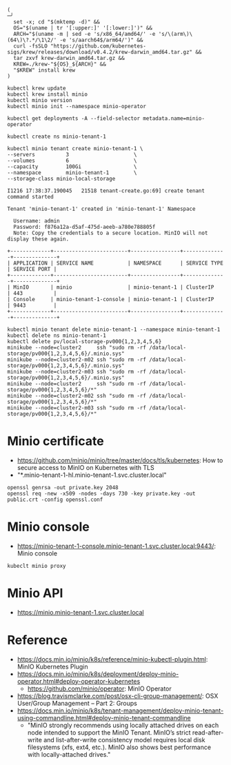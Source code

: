 

```commandline
(                                                                                                                                              ─╯
  set -x; cd "$(mktemp -d)" &&
  OS="$(uname | tr '[:upper:]' '[:lower:]')" &&
  ARCH="$(uname -m | sed -e 's/x86_64/amd64/' -e 's/\(arm\)\(64\)\?.*/\1\2/' -e 's/aarch64$/arm64/')" &&
  curl -fsSLO "https://github.com/kubernetes-sigs/krew/releases/download/v0.4.2/krew-darwin_amd64.tar.gz" &&
  tar zxvf krew-darwin_amd64.tar.gz &&
  KREW=./krew-"${OS}_${ARCH}" &&
  "$KREW" install krew
)
```

```commandline
kubectl krew update
kubectl krew install minio
kubectl minio version
kubectl minio init --namespace minio-operator
```

```commandline
kubectl get deployments -A --field-selector metadata.name=minio-operator
```

```commandline
kubectl create ns minio-tenant-1
```
```commandline
kubectl minio tenant create minio-tenant-1 \
--servers          3                     \
--volumes          6                     \
--capacity         100Gi                 \
--namespace        minio-tenant-1        \
--storage-class minio-local-storage
```

```text
I1216 17:38:37.190045   21518 tenant-create.go:69] create tenant command started

Tenant 'minio-tenant-1' created in 'minio-tenant-1' Namespace

  Username: admin
  Password: f876a12a-d5af-475d-aeeb-a780e788805f
  Note: Copy the credentials to a secure location. MinIO will not display these again.

+-------------+------------------------+----------------+--------------+--------------+
| APPLICATION | SERVICE NAME           | NAMESPACE      | SERVICE TYPE | SERVICE PORT |
+-------------+------------------------+----------------+--------------+--------------+
| MinIO       | minio                  | minio-tenant-1 | ClusterIP    | 443          |
| Console     | minio-tenant-1-console | minio-tenant-1 | ClusterIP    | 9443         |
+-------------+------------------------+----------------+--------------+--------------+
```

```commandline
kubectl minio tenant delete minio-tenant-1 --namespace minio-tenant-1
kubectl delete ns minio-tenant-1
kubectl delete pv/local-storage-pv000{1,2,3,4,5,6}
minikube --node=cluster2     ssh "sudo rm -rf /data/local-storage/pv000{1,2,3,4,5,6}/.minio.sys"
minikube --node=cluster2-m02 ssh "sudo rm -rf /data/local-storage/pv000{1,2,3,4,5,6}/.minio.sys"
minikube --node=cluster2-m03 ssh "sudo rm -rf /data/local-storage/pv000{1,2,3,4,5,6}/.minio.sys"
minikube --node=cluster2     ssh "sudo rm -rf /data/local-storage/pv000{1,2,3,4,5,6}/*"
minikube --node=cluster2-m02 ssh "sudo rm -rf /data/local-storage/pv000{1,2,3,4,5,6}/*"
minikube --node=cluster2-m03 ssh "sudo rm -rf /data/local-storage/pv000{1,2,3,4,5,6}/*"
```
# Minio certificate
   * https://github.com/minio/minio/tree/master/docs/tls/kubernetes: How to secure access to MinIO on Kubernetes with TLS
   * "*.minio-tenant-1-hl.minio-tenant-1.svc.cluster.local"

```commandline
openssl genrsa -out private.key 2048
openssl req -new -x509 -nodes -days 730 -key private.key -out public.crt -config openssl.conf
```

# Minio console
   * https://minio-tenant-1-console.minio-tenant-1.svc.cluster.local:9443/: Minio console

```commandline
kubeclt minio proxy
```
# Minio API
   * https://minio.minio-tenant-1.svc.cluster.local

# Reference
   * https://docs.min.io/minio/k8s/reference/minio-kubectl-plugin.html: MinIO Kubernetes Plugin
   * https://docs.min.io/minio/k8s/deployment/deploy-minio-operator.html#deploy-operator-kubernetes
      * https://github.com/minio/operator: MinIO Operator
   * https://blog.travismclarke.com/post/osx-cli-group-management/: OSX User/Group Management – Part 2: Groups
   * https://docs.min.io/minio/k8s/tenant-management/deploy-minio-tenant-using-commandline.html#deploy-minio-tenant-commandline
      * "MinIO strongly recommends using locally attached drives on each node intended to support the MinIO Tenant. MinIO’s strict read-after-write and list-after-write consistency model requires local disk filesystems (xfs, ext4, etc.). MinIO also shows best performance with locally-attached drives."

